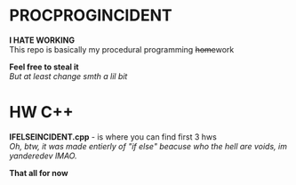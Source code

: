 # PROCPROGINCIDENT
**I HATE WORKING**  
This repo is basically my procedural programming ~~home~~work  
  
**Feel free to steal it**  
*But at least change smth a lil bit*
# HW C++
**IFELSEINCIDENT.cpp** - is where you can find first 3 hws  
*Oh, btw, it was made entierly of "if else" beacuse who the hell are voids, im yanderedev lMAO.*
  
  
  
  
  
  
  
**That all for now**
